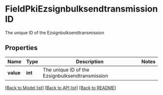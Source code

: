 # FieldPkiEzsignbulksendtransmissionID

The unique ID of the Ezsignbulksendtransmission

## Properties
Name | Type | Description | Notes
------------ | ------------- | ------------- | -------------
**value** | **int** | The unique ID of the Ezsignbulksendtransmission | 

[[Back to Model list]](../README.md#documentation-for-models) [[Back to API list]](../README.md#documentation-for-api-endpoints) [[Back to README]](../README.md)


